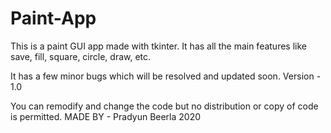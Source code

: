# Paint-App
This is a paint GUI app made with tkinter. It has all the main features like save, fill, square, circle, draw, etc.

It has a few minor bugs which will be resolved and updated soon. 
Version - 1.0

You can remodify and change the code but no distribution or copy of code is permitted.
MADE BY - Pradyun Beerla 2020

